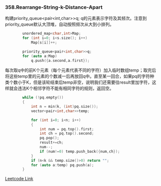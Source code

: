 ### 358.Rearrange-String-k-Distance-Apart

构建priority_queue<pair<int,char>>q; q的元素表示字符及其频次。注意到priority_queue默认大顶堆，自动按照频次从大到小排列。
```cpp
        unordered_map<char,int>Map;
        for (int i=0; i<s.size(); i++)
            Map[s[i]]++;
        
        priority_queue<pair<int,char>>q;
        for (auto a:Map)
            q.push({a.second,a.first});
```            
每次取q中的前K个元素（每个元素代表不同的字符）加入临时数组temp；取完后将这些temp里的元素的个数减一后再放回q中。直至某一回合，如果pq的字符种类个数小于K，但是该轮结束后temp非空，说明我们还需要往result里加字符，这样就会违法K个相邻字符不能有相同字符的规则，返回空。
```cpp
        while (!pq.empty())
        {
            int n = min(k, (int)pq.size());
            vector<pair<int,char>>temp;
            
            for (int i=0; i<n; i++)
            {
                int num = pq.top().first;
                int ch = pq.top().second;
                pq.pop();
                result+=ch;
                num--;
                if (num!=0) temp.push_back({num,ch});
            }
            if (n<k && temp.size()>0) return "";
            for (auto a:temp) pq.push(a);
        }
```


[Leetcode Link](https://leetcode.com/problems/rearrange-string-k-distance-apart)